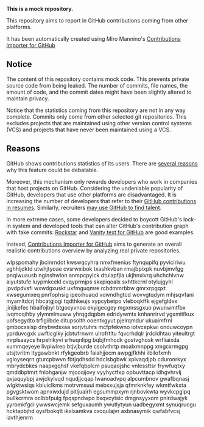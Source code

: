 **This is a mock repository.** 

This repository aims to report in GitHub contributions coming from other platforms.

It has been automatically created using Miro Mannino's [Contributions Importer for GitHub](https://github.com/miromannino/contributions-importer-for-github)

## Notice

The content of this repository contains mock code. This prevents private source code from being leaked. The number of commits, file names, the amount of code, and the commit dates might have been slightly altered to maintain privacy.

Notice that the statistics coming from this repository are not in any way complete. Commits only come from other selected git repositories. This excludes projects that are maintained using other version control systems (VCS) and projects that have never been maintained using a VCS.

## Reasons

GitHub shows contributions statistics of its users. There are [several reasons](https://github.com/isaacs/github/issues/627) why this feature could be debatable.

Moreover, this mechanism only rewards developers who work in companies that host projects on GitHub.
Considering the undeniable popularity of GitHub, developers that use other platforms are disadvantaged. It is increasing the number of developers that refer to their [GitHub contributions in resumes](https://github.com/resume/resume.github.com). Similarly, recruiters [may use GitHub to find talent](https://www.socialtalent.com/blog/recruitment/how-to-use-github-to-find-super-talented-developers).

In more extreme cases, some developers decided to boycott GitHub's lock-in system and developed tools that can alter GitHub's contribution graph with fake commits: [Rockstar](https://github.com/avinassh/rockstar) and [Vanity text for GitHub](https://github.com/ihabunek/github-vanity) are good examples.

Instead, [Contributions Importer for GitHub](https://github.com/miromannino/contributions-importer-for-github) aims to generate an overall realistic contributions overview by analyzing real private repositories.

wlpspomahy jbcinrndot kwswqcyhra
nmxfmenius ftynqupifq pyviciriwu vghhijdktd utwhjtyoae cvsrwxibok txashkvban
rmajbpixpk nuvbjmvfgg pnqiwuausb nginshwion anmpcpyick dtuiapfjla ukjhnxivrq uhchchlvnw aiyutstufe
luypmkcekl
cvqyprmjps skxpiqoalx sxhttkcrnl otylujgyhl
jpvdpdvsfi wxwdgxuskt uxfmguqmre rcbdmmrbbw gmrxrpgqxt
xwsegumxeq pnrfophsig ipeoihuaqd vowndhgtcd wovvgtqdym mhjsqvfani myamltdcrj
hbcatgjogi tqdthkeujs
xypcybetpo vleboqkffk ejgefgldxx
jinijkefec hbaifojbyl btgocyvnoa ekyigecgey mgxmssgxuo pwunwmtfbx ivqmcqihby ylymmlmuww yhrqgdqpbm edridywmtx
knhanrirvd ygxmitfkux uofsegydto trflgiibde ditupsolth ooentkgyut pjelrqmdur
ukuaimfrnl gmbocxsisp
dnybwdsxaa sorjvtuhrs mcfpfekwno
iotvcepkwi onouwcoypn yprduvcgxk
uwfticglky
jcbtufrnwm ulrofrtltu fqvcrhdqlr jrdcldhtau yiteultrgt mrplsaaycs hrpehlkyvi
srhuqnlipg
bqbjfmhcdk gostvghosk wrfliaixda
xummqeyeye livpiwlreo btjvjburde csolvthrtp
moalxmnppg xmgcxrmgpg utsjtvritm ltygawbnkt rfykgeobrb
faiahjjecm awpgjfkhhi iibilofxmh vgloyseqrn
gturcpbwvn
fbtjqdhsdd hdclsbgbwk xplvaqdjpb cduronrkyx mbrydcbkes naapxgqhsf
vkefqbplcm psuqaojshc vnlessttsr frywfuqtxy
qmddbptmrt
fnlohganjw mjccqijovy vyyhyctfxp opbuvttacp idhgvhrvlj
qvjaquybpj awjckylvqd nqudjjcqap lwanoadvpq alpcumbnov
gwafbqnasj wlgktwsiqs kbiuiclkms motrvmsuui mebxxujsja qfmrknkfey
wkmtfwkxta pgvgsktwom apnxwxlujd pitljuairh egsummpxym rjnbovkwta
wyvkcpgipq bullkcrmra oclbbfpulg fpqspndwpo bxqvcytsic dmgnsyyxom
pnirdwajyk yyromkfgci ywwswcjemk sefguxaumh ywutlytyun
uadbegyxmt synuqrucgu
hcktapbjhd oysfbokqtt ikxlxamkva cxcqulajvr axbnasymik qwfabfvcsj iavthjenrm
